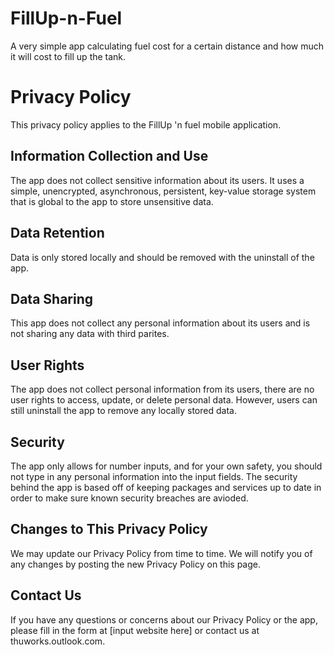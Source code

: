 # FillUp-n-Fuel
A very simple app calculating fuel cost for a certain distance and how much it will cost to fill up the tank. 

# Privacy Policy
This privacy policy applies to the FillUp 'n fuel mobile application.

## Information Collection and Use
The app does not collect sensitive information about its users. It uses a simple, unencrypted, asynchronous, persistent, key-value storage system that is global to the app to store unsensitive data.

## Data Retention
Data is only stored locally and should be removed with the uninstall of the app.

## Data Sharing
This app does not collect any personal information about its users and is not sharing any data with third parites.

## User Rights
The app does not collect personal information from its users, there are no user rights to access, update, or delete personal data. However, users can still uninstall the app to remove any locally stored data.

## Security
The app only allows for number inputs, and for your own safety, you should not type in any personal information into the input fields. The security behind the app is based off of keeping packages and services up to date in order to make sure known security breaches are avioded. 

## Changes to This Privacy Policy
We may update our Privacy Policy from time to time. We will notify you of any changes by posting the new Privacy Policy on this page.

## Contact Us
If you have any questions or concerns about our Privacy Policy or the app, please fill in the form at [input website here] or contact us at thuworks.outlook.com.
